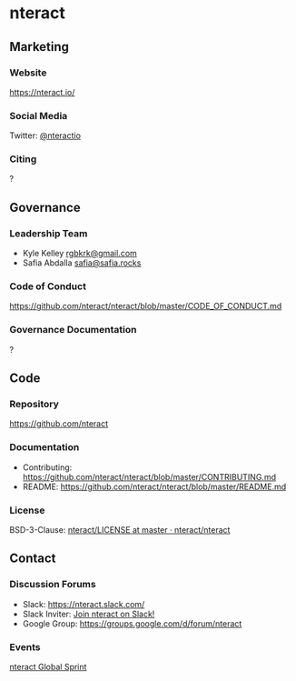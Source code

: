# nteract

## Marketing

### Website
<https://nteract.io/>

### Social Media
Twitter: [@nteractio](https://twitter.com/nteractio)

### Citing
?

## Governance

### Leadership Team

* Kyle Kelley <rgbkrk@gmail.com>
* Safia Abdalla <safia@safia.rocks>

### Code of Conduct
https://github.com/nteract/nteract/blob/master/CODE_OF_CONDUCT.md

### Governance Documentation
?

## Code

### Repository
https://github.com/nteract

### Documentation
- Contributing: https://github.com/nteract/nteract/blob/master/CONTRIBUTING.md
- README: https://github.com/nteract/nteract/blob/master/README.md

### License
BSD-3-Clause: [nteract/LICENSE at master · nteract/nteract](https://github.com/nteract/nteract/blob/master/LICENSE)

## Contact

### Discussion Forums
- Slack: <https://nteract.slack.com/>
- Slack Inviter: [Join nteract on Slack!](https://slackin-nteract.now.sh/)
- Google Group: https://groups.google.com/d/forum/nteract

### Events
[nteract Global Sprint](https://github.com/nteract/global-sprint)

